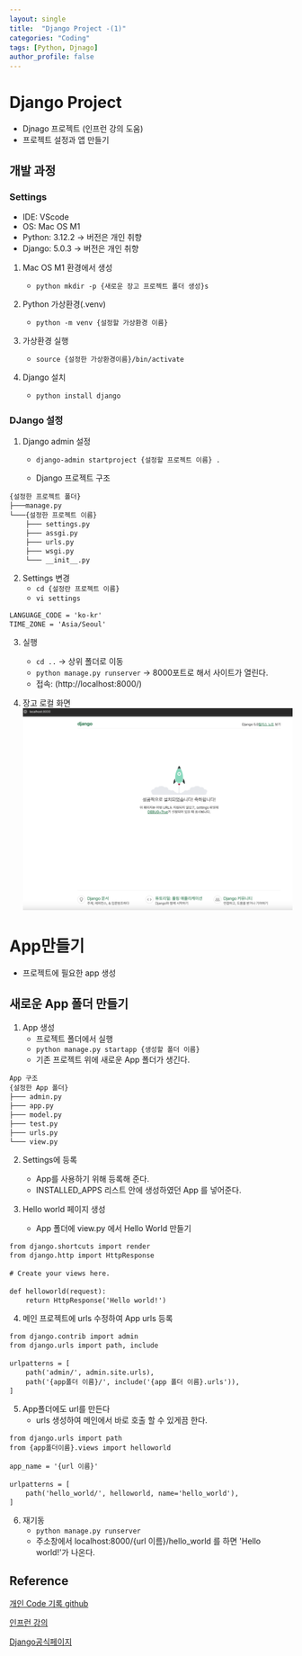 ```yaml
---
layout: single
title:  "Django Project -(1)"
categories: "Coding"
tags: [Python, Djnago]
author_profile: false
---
```


# Django Project

- Djnago 프로젝트 (인프런 강의 도움)
- 프로젝트 설정과 앱 만들기

## 개발 과정

### Settings
- IDE: VScode
- OS: Mac OS M1
- Python: 3.12.2 -> 버전은 개인 취향
- Django: 5.0.3 -> 버전은 개인 취향

1. Mac OS M1 환경에서 생성
   - `python mkdir -p {새로운 장고 프로젝트 폴더 생성}s`

2. Python 가상환경(.venv)
   - `python -m venv {설정할 가상환경 이름}`
   
3. 가상환경 실행
   - `source {설정한 가상환경이름}/bin/activate`
   
4. Django 설치
   - `python install django`

### DJango 설정 

1. Django admin 설정
   - `django-admin startproject {설정할 프로젝트 이름} .`

   - Django 프로젝트 구조
```
{설정한 프로젝트 폴더}
├───manage.py
└───{설정한 프로젝트 이름}
    ├─── settings.py
    ├─── assgi.py
    ├─── urls.py
    ├─── wsgi.py
    └─── __init__.py
```

2. Settings 변경
   - `cd {설정란 프로젝트 이름}`
   - `vi settings`

```
LANGUAGE_CODE = 'ko-kr'
TIME_ZONE = 'Asia/Seoul'
```

3. 실행
   - `cd ..` -> 상위 폴더로 이동
   - `python manage.py runserver` -> 8000포트로 해서 사이트가 열린다.
   -  접속: (http://localhost:8000/)


4. 장고 로컬 화면
![image-20240319144413659](/images/2024-02-17-Django_Infleran/image-20240319144413659.png)


# App만들기
- 프로젝트에 필요한 app 생성


## 새로운 App 폴더 만들기
1. App 생성
   - 프로젝트 폴더에서 실행
   - `python manage.py startapp {생성할 폴더 이름}`
   - 기존 프로젝트 위에 새로운 App 폴더가 생긴다.

```
App 구조
{설정한 App 폴더}
├─── admin.py
├─── app.py
├─── model.py
├─── test.py
├─── urls.py
└─── view.py
```

2. Settings에 등록
   - App를 사용하기 위해 등록해 준다.
   - INSTALLED_APPS 리스트 안에 생성하였던 App 를 넣어준다.

3. Hello world 페이지 생성
   - App 폴더에 view.py 에서 Hello World 만들기

```
from django.shortcuts import render
from django.http import HttpResponse

# Create your views here.

def helloworld(request):
    return HttpResponse('Hello world!')
```

4. 메인 프로젝트에 urls 수정하여 App urls 등록

```
from django.contrib import admin
from django.urls import path, include

urlpatterns = [
    path('admin/', admin.site.urls),
    path('{app폴더 이름}/', include('{app 폴더 이름}.urls')),
]
```

5. App폴더에도 url를 만든다
   - urls 생성하여 메인에서 바로 호출 할 수 있게끔 한다.

```
from django.urls import path
from {app폴더이름}.views import helloworld

app_name = '{url 이름}'

urlpatterns = [
    path('hello_world/', helloworld, name='hello_world'),
]
```

6. 재기동 
   - `python manage.py runserver`
   - 주소창에서 localhost:8000/{url 이름}/hello_world 를 하면 'Hello world!'가 나온다.
​ 

## Reference
[개인 Code 기록 github](https://github.com/chusonghyeon/Django_Project)

[인프런 강의](https://www.inflearn.com/course/%EC%9E%A5%EA%B3%A0-%ED%95%80%ED%84%B0%EB%A0%88%EC%8A%A4%ED%8A%B8/dashboard)

[Django공식페이지](https://www.djangoproject.com/)